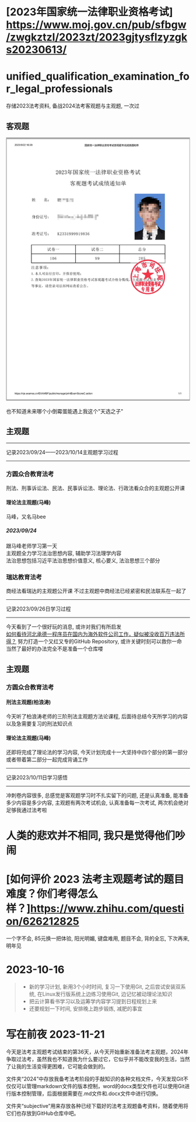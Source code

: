 # [2023年国家统一法律职业资格考试] <https://www.moj.gov.cn/pub/sfbgw/zwgkztzl/2023zt/2023gjtysflzyzgks20230613/>
# unified_qualification_examination_for_legal_professionals 
存储2023法考资料, 备战2024法考客观题与主观题, 一次过

## 客观题
![alt 客观题成绩单](https://github.com/YoonaLimSauce/unified_qualification_examination_for_legal_professionals/blob/main/Picture/%E5%9B%BD%E5%AE%B6%E7%BB%9F%E4%B8%80%E6%B3%95%E5%BE%8B%E8%81%8C%E4%B8%9A%E8%B5%84%E6%A0%BC%E8%80%83%E8%AF%95%E5%AE%A2%E8%A7%82%E9%A2%98%E8%80%83%E8%AF%95%E6%88%90%E7%BB%A9%E9%80%9A%E7%9F%A5%E5%8D%95.jpg "2023客观题成绩单")

也不知道未来哪个小倒霉蛋能遇上我这个"天选之子"

## 主观题
***
记录2023/09/24——2023/10/14主观题学习过程
***
### 方圆众合教育法考
刑法、刑事诉讼法、民法、民事诉讼法、理论法、行政法看众合的主观题公开课
#### 理论法主观题(马峰)
马峰，又名马bee
##### 2023/09/24
跟马峰老师学习第一天    
主观题全力学习法治思想内容, 辅助学习法理学内容      
法治思想包括习近平法治思想价值意义, 核心要义, 法治思想三个部分
### 瑞达教育法考
商经法看瑞达的主观题公开课
不过主观题中商经法已经紧密和民法联系在一起了

***
记录2023/09/26日学习过程
***
今天看到了一个很好玩的消息, 或许对我们有所启发   
[如何看待河北承德一程序员在国内为海外软件公司工作，疑似被没收百万违法所得？](https://www.zhihu.com/question/623649564/answer/3226035021)
努力打造一个又红又专的GitHub Repository, 或许关键时刻可以救你一命    
当然了最好的办法完全不是准备一个仓库喽    

## 主观题
### 方圆众合教育法考
#### 刑法主观题(柏浪涛)
今天听了柏浪涛老师的三阶刑法主观题方法论课程, 后面待总结今天所学习的内容以及急需要复习的刑法知识点   
#### 理论法主观题(马峰)
还即将完成了理论法的学习内容, 今天计划完成十一大坚持中四个部分的第一部分或者带着第二部分一起完成背诵工作

***
记录2023/10/11日学习感悟
***
冲刺卷内容很多, 总感觉是客观题学习时不扎实留下的问题, 还是认真准备, 能准备多少内容是多少内容, 主观题有两次考试机会, 认真准备每一次考试, 两次机会绝对足够我通过法考啦

# 人类的悲欢并不相同, 我只是觉得他们吵闹   
# [如何评价 2023 法考主观题考试的题目难度？你们考得怎么样？]<https://www.zhihu.com/question/626212825>
一个字不会, 85元换一把体验, 阳光明媚, 键盘难用, 题目不会, 背的全忘, 下次再来, 明年见

# 2023-10-16

> - 新的学习计划, 新用3个小时时间, 复习一下使用Git, 之后尝试安装双系统, 在Linux发行版系统上边练习使用Git, 边记忆被动理论法知识    
> - 把云计算看书学习以及运筹学内容学习提到日程规划上来   
> - 还要规划一下时间, 安排晚上跑步锻炼, 减肥的事宜

# 写在前夜 2023-11-21

今天是法考主观题考试结束的第36天，从今天开始重新准备法考主观题，2024年争取过法考，虽然我也不知道我为什么要过它，它似乎并不能改变我的生活，当然了让我的生活变得更困难，它可能会做到的。

文件夹“2024”中存放我备考法考阶段的手敲知识的各种文档文件，今天发现Git不仅仅可以管理markdown文件的版本控制，word的docx类型文件也可以使用Git进行版本控制管理，后面根据需要在.md文件和.docx文件中进行切换。

文件夹“subjective”用来存放各种已经下载好的法考主观题备考资料，随着使用将它们也存放到GitHub仓库中吧。
